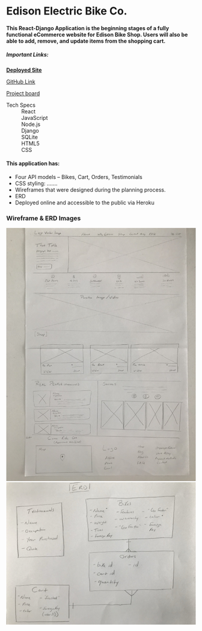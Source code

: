 # Edison Electric Bike Co.

#### This React-Django Application is the beginning stages of a fully functional eCommerce website for Edison Bike Shop.  Users will also be able to add, remove, and update items from the shopping cart. 

##### Important Links:
[**Deployed Site**](https://fierce-basin-13970.herokuapp.com)

[GitHub Link](https://github.com/brittmagee/SEI23-Project4)

[Project board](https://app.gitkraken.com/glo/board/XZZLIEfrBQAPXd-x)

<dl>
  <dt>Tech Specs</dt>
    <dd>React</dd>
    <dd>JavaScript</dd>
    <dd>Node.js</dd>
    <dd>Django</dd>
    <dd>SQLite</dd>
    <dd>HTML5</dd>
    <dd>CSS</dd>
</dl>

#### This application has: 

* Four API models – Bikes, Cart, Orders, Testimonials
* CSS styling: .......
* Wireframes that were designed during the planning process.
* ERD
* Deployed online and accessible to the public via Heroku

### Wireframe & ERD Images
![wireframe](./client/public/wireframe.jpeg "Wireframe")
![ERD](./client/public/erd.jpeg "ERD")